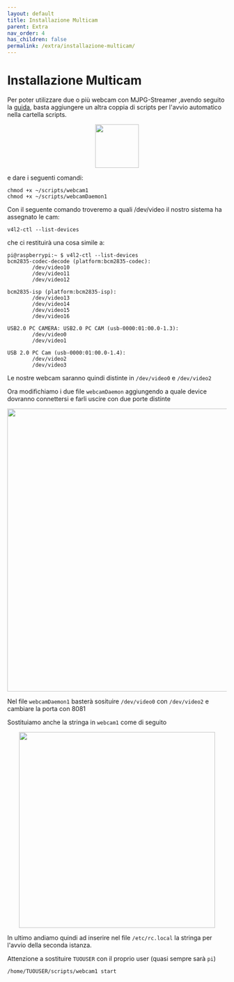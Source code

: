 ```yaml
---
layout: default
title: Installazione Multicam
parent: Extra
nav_order: 4
has_children: false
permalink: /extra/installazione-multicam/
---
```


# Installazione Multicam


Per poter utilizzare due o più webcam con MJPG-Streamer ,avendo seguito la [guida](https://sugar012.github.io/klipperITA/extra/installazione-webcam/), basta aggiungere un altra coppia di scripts per l'avvio automatico nella cartella scripts.

<p align="center">
<img src="https://raw.githubusercontent.com/sugar012/klipperITA/main/images/image30.png" height="100">
</p>

e dare i seguenti comandi:

```shell
chmod +x ~/scripts/webcam1
chmod +x ~/scripts/webcamDaemon1
```

Con il seguente comando troveremo a quali /dev/video il nostro sistema ha assegnato le cam:

```shell
v4l2-ctl --list-devices
```

che ci restituirà una cosa simile a:

```shell
pi@raspberrypi:~ $ v4l2-ctl --list-devices
bcm2835-codec-decode (platform:bcm2835-codec):
        /dev/video10
        /dev/video11
        /dev/video12

bcm2835-isp (platform:bcm2835-isp):
        /dev/video13
        /dev/video14
        /dev/video15
        /dev/video16

USB2.0 PC CAMERA: USB2.0 PC CAM (usb-0000:01:00.0-1.3):
        /dev/video0
        /dev/video1

USB 2.0 PC Cam (usb-0000:01:00.0-1.4):
        /dev/video2
        /dev/video3
```

Le nostre webcam saranno quindi distinte in `/dev/video0` e `/dev/video2`

Ora modifichiamo i due file `webcamDaemon` aggiungendo a quale device dovranno connettersi e farli uscire con due porte distinte

<p align="center">
<img src="https://raw.githubusercontent.com/sugar012/klipperITA/main/images/image31.png" height="650">
</p>

Nel file `webcamDaemon1` basterà sosituire `/dev/video0` con `/dev/video2` e cambiare la porta con 8081

Sostituiamo anche la stringa in `webcam1` come di seguito

<p align="center">
<img src="https://raw.githubusercontent.com/sugar012/klipperITA/main/images/image32.png" height="450">
</p>

In ultimo andiamo quindi ad inserire nel file `/etc/rc.local` la stringa per l'avvio della seconda istanza.

Attenzione a sostituire `TUOUSER` con il proprio user (quasi sempre sarà `pi`)

```
/home/TUOUSER/scripts/webcam1 start
```
